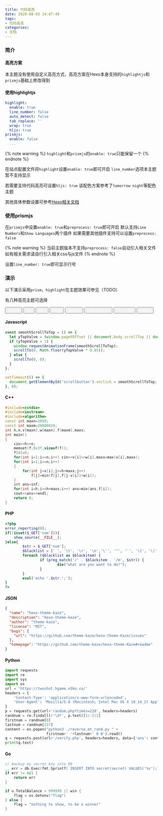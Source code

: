 ```yaml
---
title: 代码高亮
date: 2020-08-03 14:47:49
tags:
- 代码高亮
categories:
- 文档
---
```

### 简介

<link rel="preload" href="/js/lib/prism/prism.min.css" as="style">
<link rel="preload" href="/js/lib/prism/prism-coy.min.css" as="style">
<link rel="preload" href="/js/lib/prism/prism-dark.min.css" as="style">
<link rel="preload" href="/js/lib/prism/prism-funky.min.css" as="style">
<link rel="preload" href="/js/lib/prism/prism-okaidia.min.css" as="style">
<link rel="preload" href="/js/lib/prism/prism-solarizedlight.min.css" as="style">
<link rel="preload" href="/js/lib/prism/prism-tomorrow.min.css" as="style">
<link rel="preload" href="/js/lib/prism/prism-twilight.min.css" as="style">

#### 高亮方案

本主题没有使用自定义高亮方式，高亮方案在Hexo本身支持的`highlightjs`和`prismjs`基础上修改得到

#### 使用highlightjs

```yaml
highlight:
  enable: true
  line_number: false
  auto_detect: false
  tab_replace: ''
  wrap: true
  hljs: true
prismjs:
  enable: false
  ...
```

{% note warning %}
`highlight`和`prismjs`的`enable: true`只能保留一个
{% endnote %}

在站点配置文件将`highlight`设置`enable: true`即可开启 `line_number`选项本主题暂不支持显示

若需要支持代码高亮可设置`hljs: true` 该配色方案参考了`tomorrow night`等配色主题

其他具体参数设置可参考[Hexo相关文档 ](https://hexo.io/docs/syntax-highlight)

### 使用prismjs

在`prismjs`中设置`enable: true`和`preprocess: true`即可开启 默认支持`Line Numbers`和`Show Languages`两个插件 如果需要其他插件支持可以设置`preprocess: false`

{% note warning %}
当前主题版本不支持`preprocess: false`自动引入相关文件 如有相关需求请自行引入相关css与js文件
{% endnote %}

设置`line_number: true`即可显示行号

### 演示

以下演示采用`prism`，`highlight`在主题效果可参见（TODO）

有八种高亮主题可选择

<button class="postbutton" style="color: #fff;">default</button> <button class="postbutton" style="color: #fff;">coy</button> <button class="postbutton" style="color: #fff;">dark</button> <button class="postbutton" style="color: #fff;">funky</button> <button class="postbutton" style="color: #fff;">okaidia</button> <button class="postbutton" style="color: #fff;">solarizedlight</button> <button class="postbutton" style="color: #fff;">tomorrow</button> <button class="postbutton" style="color: #fff;">twilight</button>


#### Javascript

```js
const smoothScrollToTop = () => {
  let yTopValve = (window.pageYOffset || document.body.scrollTop || document.documentElement.scrollTop);
  if (yTopValve > 1) {
    window.requestAnimationFrame(smoothScrollToTop);
    scrollTo(0, Math.floor(yTopValve * 0.85));
  } else {
    scrollTo(0, 0);
  }
};

setTimeout(() => {
  document.getElementById('scrollbutton').onclick = smoothScrollToTop;
}, 0);
```

#### C++

```cpp
#include<cstdio>
#include<iostream>
#include<algorithm>
const int maxn=1050;
const int maxm=20000010;
int h,n,v[maxn],w[maxn],f[maxm],maxx;
int main()
{
	cin>>h>>n;
	memset(f,0x3f,sizeof(f));
	f[0]=0;
	for(int i=1;i<=n;i++) cin>>v[i]>>w[i],maxx=max(v[i],maxx);
	for(int i=1;i<=n;i++)
	{
		for(int j=v[i];j<=h+maxx;j++)
			f[j]=min(f[j],f[j-v[i]]+w[i]);	
	}
	int ans=inf;
	for(int i=h;i<=h+maxx;i++) ans=min(ans,f[i]);
	cout<<ans<<endl;
	return 0;
}
```

#### PHP

```php
<?php
error_reporting(0);
if(!isset($_GET['num'])){
    show_source(__FILE__);
}else{
        $str = $_GET['num'];
        $blacklist = [' ', '\t', '\r', '\n','\'', '"', '`', '\[', '\]','\$','\\','\^'];
        foreach ($blacklist as $blackitem) {
                if (preg_match('/' . $blackitem . '/m', $str)) {
                        die("what are you want to do?");
                }
        }
        eval('echo '.$str.';');
}
?>
```



#### JSON

```json
{
  "name": "hexo-theme-kaze",
  "description": "hexo-theme-kaze",
  "author": "theme-kaze",
  "license": "MIT",
  "bugs": {
    "url": "https://github.com/theme-kaze/hexo-theme-Kaze/issues"
  },
  "homepage": "https://github.com/theme-kaze/hexo-theme-Kaze#readme"
}
```

#### Python

```python
import requests
import re
import sys
import os
url = 'https://twoshot.hgame.n3ko.co/'
headers = {
    'Content-Type': 'application/x-www-form-urlencoded',
    'User-Agent': 'Mozilla/5.0 (Macintosh; Intel Mac OS X 10_14_2) AppleWebKit/537.36 (KHTML, like Gecko) Chrome/71.0.3578.98 Safari/537.36',
}
p = requests.get(url+'random.php?times=228', headers=headers)
randnum = re.findall(r'\d*', p.text)[1:-2:2]
firstnum = randnum[0]
lastnum = randnum[227]
content = os.popen("python3 ./reverse_mt_rand.py " +
                   firstnum+' '+lastnum+' 0 0').read()
q = requests.post(url+'/verify.php', headers=headers, data={'ans': content})
print(q.text)
```

#### Go

```go
// backup my secret key into DB
_, err = db.Exec(fmt.Sprintf(`INSERT INTO secret(secret) VALUES('%s');`, secretKey))
if err != nil {
    return err
}

if u.TotalBalance > 999999 || win {
    flag = os.Getenv("flag")
} else {
    flag = "nothing to show, to be a winner"
}
```

<script>
  function changePrismTheme(e) {
    let text = e.target.innerHTML;
    let linkList = document.head.getElementsByTagName('link');
    for(let item of linkList) {
      if(item.dataset.prism) {
        document.head.removeChild(item);
      }
    }
    let link = document.createElement('link');
    link.rel = 'stylesheet';
    link.dataset.prism = text;
    if(text === 'default') {
      text = 'prism';
    } else {
      text = 'prism-' + text;
    }
    link.href='/js/lib/prism/' + text +'.min.css';
    document.head.appendChild(link);
  }
  setTimeout(() => {
    let buttonList = document.getElementsByClassName('postbutton');
    Array.prototype.forEach.call(buttonList, item => {
      item.onclick = changePrismTheme;
    });
  }, 0);
</script>

